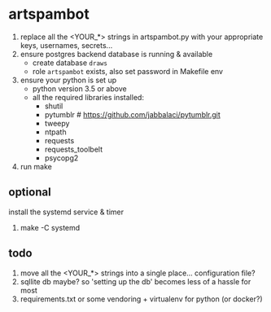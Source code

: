 # artspambot

1. replace all the <YOUR_*> strings in artspambot.py with your appropriate keys, usernames, secrets...
1. ensure postgres backend database is running & available
    - create database `draws`
    - role `artspambot` exists, also set password in Makefile env
1. ensure your python is set up
    - python version 3.5 or above
    - all the required libraries installed:
        - shutil
        - pytumblr # https://github.com/jabbalaci/pytumblr.git
        - tweepy
        - ntpath
        - requests
        - requests_toolbelt
        - psycopg2
1. run make

## optional
install the systemd service & timer
1. make -C systemd

## todo
1. move all the <YOUR_*> strings into a single place... configuration file?
1. sqllite db maybe? so 'setting up the db' becomes less of a hassle for most
1. requirements.txt or some vendoring + virtualenv for python (or docker?)
